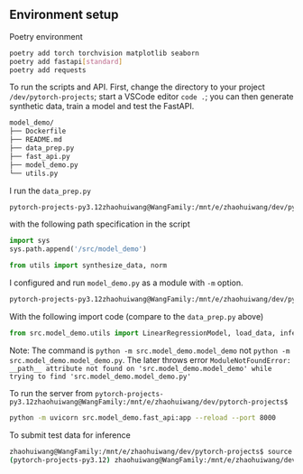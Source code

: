 




## Environment setup
Poetry environment
```Bash
poetry add torch torchvision matplotlib seaborn 
poetry add fastapi[standard]
poetry add requests
```

To run the scripts and API. First, change the directory to your project `/dev/pytorch-projects`; start a VSCode  editor `code .`; 
you can then generate synthetic data, train a model and test the FastAPI.


```Bash
model_demo/
├── Dockerfile
├── README.md
├── data_prep.py
├── fast_api.py
├── model_demo.py
└── utils.py
```

I run the `data_prep.py` 
```Bash
pytorch-projects-py3.12zhaohuiwang@WangFamily:/mnt/e/zhaohuiwang/dev/pytorch-projects$ python -m src.model_demo.data_prep
```
with the following path specification in the script
```python
import sys
sys.path.append('/src/model_demo')

from utils import synthesize_data, norm
```
I configured and run `model_demo.py` as a module with `-m` option. 
```Bash
pytorch-projects-py3.12zhaohuiwang@WangFamily:/mnt/e/zhaohuiwang/dev/pytorch-projects$ python -m src.model_demo.model_demo
```
With the following import code (compare to the `data_prep.py` above)
```python
from src.model_demo.utils import LinearRegressionModel, load_data, infer_evaluate_model
```
Note: The command is `python -m src.model_demo.model_demo` not `python -m src.model_demo.model_demo.py`. The later throws error `ModuleNotFoundError: __path__ attribute not found on 'src.model_demo.model_demo' while trying to find 'src.model_demo.model_demo.py'`

To run the server from `pytorch-projects-py3.12zhaohuiwang@WangFamily:/mnt/e/zhaohuiwang/dev/pytorch-projects$ `

```Bash
python -m uvicorn src.model_demo.fast_api:app --reload --port 8000
```

To submit test data for inference
```Bash
zhaohuiwang@WangFamily:/mnt/e/zhaohuiwang/dev/pytorch-projects$ source .venv/bin/activate
(pytorch-projects-py3.12) zhaohuiwang@WangFamily:/mnt/e/zhaohuiwang/dev/pytorch-projects$ python src/model_demo/submit_for_inference.py
```